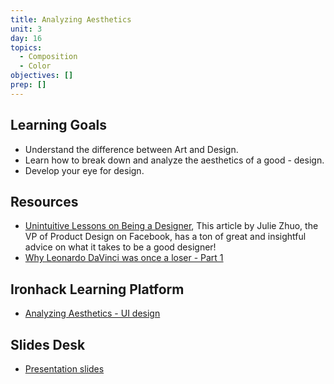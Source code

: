 ```yaml
---
title: Analyzing Aesthetics
unit: 3
day: 16
topics:
  - Composition
  - Color
objectives: []
prep: []
---
```

Learning Goals
--------------

- Understand the difference between Art and Design.
- Learn how to break down and analyze the aesthetics of a good - design.
- Develop your eye for design.

Resources
---------

- [Unintuitive Lessons on Being a Designer](https://medium.com/the-year-of-the-looking-glass/8-unintuitive-lessons-on-being-a-designer-ca7e97a572ee), This article by Julie Zhuo, the VP of Product Design on Facebook, has a ton of great and insightful advice on what it takes to be a good designer!
- [Why Leonardo DaVinci was once a loser - Part 1](https://vimeo.com/84022735)

Ironhack Learning Platform
--------------------------

- [Analyzing Aesthetics - UI design](http://learn.ironhack.com/#/learning_unit/7069)

Slides Desk
-----------

- [Presentation slides](https://docs.google.com/presentation/d/1cejpPDlhCWkWQnm4IGjtGpYD3-CMQr58-SgSFZL7qjE/view#slide=id.g4123adfa1f_2_50)
